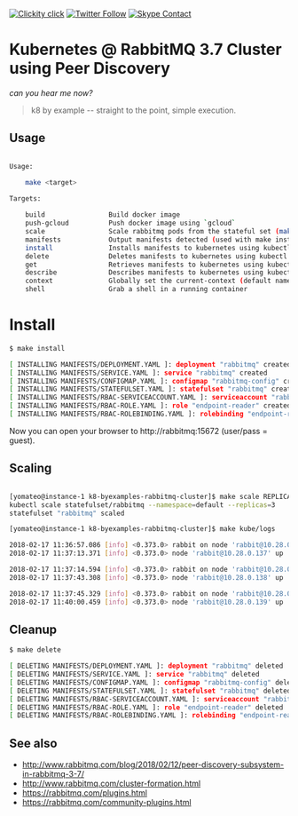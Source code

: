 <!--
#                                 __                 __
#    __  ______  ____ ___  ____ _/ /____  ____  ____/ /
#   / / / / __ \/ __ `__ \/ __ `/ __/ _ \/ __ \/ __  /
#  / /_/ / /_/ / / / / / / /_/ / /_/  __/ /_/ / /_/ /
#  \__, /\____/_/ /_/ /_/\__,_/\__/\___/\____/\__,_/
# /____                     matthewdavis.io, holla!
#
#-->

[![Clickity click](https://img.shields.io/badge/k8s%20by%20example%20yo-limit%20time-ff69b4.svg?style=flat-square)](https://k8.matthewdavis.io)
[![Twitter Follow](https://img.shields.io/twitter/follow/yomateod.svg?label=Follow&style=flat-square)](https://twitter.com/yomateod) [![Skype Contact](https://img.shields.io/badge/skype%20id-appsoa-blue.svg?style=flat-square)](skype:appsoa?chat)

# Kubernetes @ RabbitMQ 3.7 Cluster using Peer Discovery

_can you hear me now?_
> k8 by example -- straight to the point, simple execution.

## Usage

```sh

Usage:

    make <target>
    
Targets:

    build                Build docker image
    push-gcloud          Push docker image using `gcloud`
    scale                Scale rabbitmq pods from the stateful set (make scale REPLICAS=3)
    manifests            Output manifests detected (used with make install, delete, get, describe, etc)
    install              Installs manifests to kubernetes using kubectl apply (make manifests to see what will be installed)
    delete               Deletes manifests to kubernetes using kubectl delete (make manifests to see what will be installed)
    get                  Retrieves manifests to kubernetes using kubectl get (make manifests to see what will be installed)
    describe             Describes manifests to kubernetes using kubectl describe (make manifests to see what will be installed)
    context              Globally set the current-context (default namespace)
    shell                Grab a shell in a running container
```

# Install

```sh
$ make install

[ INSTALLING MANIFESTS/DEPLOYMENT.YAML ]: deployment "rabbitmq" created
[ INSTALLING MANIFESTS/SERVICE.YAML ]: service "rabbitmq" created
[ INSTALLING MANIFESTS/CONFIGMAP.YAML ]: configmap "rabbitmq-config" created
[ INSTALLING MANIFESTS/STATEFULSET.YAML ]: statefulset "rabbitmq" created
[ INSTALLING MANIFESTS/RBAC-SERVICEACCOUNT.YAML ]: serviceaccount "rabbitmq" created
[ INSTALLING MANIFESTS/RBAC-ROLE.YAML ]: role "endpoint-reader" created
[ INSTALLING MANIFESTS/RBAC-ROLEBINDING.YAML ]: rolebinding "endpoint-reader" created
```

Now you can open your browser to http://rabbitmq:15672 (user/pass = guest).

## Scaling

```sh

[yomateo@instance-1 k8-byexamples-rabbitmq-cluster]$ make scale REPLICAS=3
kubectl scale statefulset/rabbitmq --namespace=default --replicas=3
statefulset "rabbitmq" scaled

[yomateo@instance-1 k8-byexamples-rabbitmq-cluster]$ make kube/logs

2018-02-17 11:36:57.086 [info] <0.373.0> rabbit on node 'rabbit@10.28.0.136' up
2018-02-17 11:37:13.371 [info] <0.373.0> node 'rabbit@10.28.0.137' up

2018-02-17 11:37:14.594 [info] <0.373.0> rabbit on node 'rabbit@10.28.0.137' up
2018-02-17 11:37:43.308 [info] <0.373.0> node 'rabbit@10.28.0.138' up

2018-02-17 11:37:45.329 [info] <0.373.0> rabbit on node 'rabbit@10.28.0.138' up
2018-02-17 11:40:00.459 [info] <0.373.0> node 'rabbit@10.28.0.139' up

```

## Cleanup

```sh
$ make delete

[ DELETING MANIFESTS/DEPLOYMENT.YAML ]: deployment "rabbitmq" deleted
[ DELETING MANIFESTS/SERVICE.YAML ]: service "rabbitmq" deleted
[ DELETING MANIFESTS/CONFIGMAP.YAML ]: configmap "rabbitmq-config" deleted
[ DELETING MANIFESTS/STATEFULSET.YAML ]: statefulset "rabbitmq" deleted
[ DELETING MANIFESTS/RBAC-SERVICEACCOUNT.YAML ]: serviceaccount "rabbitmq" deleted
[ DELETING MANIFESTS/RBAC-ROLE.YAML ]: role "endpoint-reader" deleted
[ DELETING MANIFESTS/RBAC-ROLEBINDING.YAML ]: rolebinding "endpoint-reader" deleted
```

## See also

* http://www.rabbitmq.com/blog/2018/02/12/peer-discovery-subsystem-in-rabbitmq-3-7/
* http://www.rabbitmq.com/cluster-formation.html
* https://rabbitmq.com/plugins.html
* https://rabbitmq.com/community-plugins.html